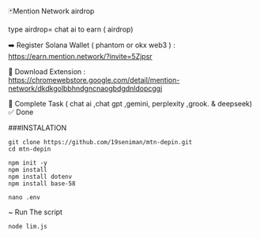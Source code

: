 🃏Mention Network airdrop

type airdrop= chat ai to earn ( airdrop)

➡️ Register Solana Wallet ( phantom or okx web3 ) :  https://earn.mention.network/?invite=5Zjpsr

🔘 Download Extension : https://chromewebstore.google.com/detail/mention-network/dkdkgolbbhndgncnaogbdgdnldopcggj

🔘 Complete Task ( chat ai ,chat gpt ,gemini, perplexity ,grook. & deepseek)
✅ Done


###INSTALATION

```
git clone https://github.com/19seniman/mtn-depin.git
cd mtn-depin
```
```
npm init -y
npm install
npm install dotenv
npm install base-58
```
```
nano .env
```
~ Run The script
```
node lim.js
```
